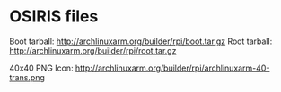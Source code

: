 OSIRIS files
======

Boot tarball: http://archlinuxarm.org/builder/rpi/boot.tar.gz
Root tarball: http://archlinuxarm.org/builder/rpi/root.tar.gz

40x40 PNG Icon: http://archlinuxarm.org/builder/rpi/archlinuxarm-40-trans.png

